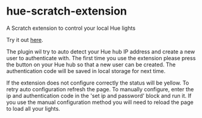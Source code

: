 # hue-scratch-extension
A Scratch extension to control your local Hue lights

Try it out [here](http://scratchx.org/?url=https://harryemartland.github.io/hue-scratch-extension/hue.js#scratch).

The plugin wil try to auto detect your Hue hub IP address and create a new user to authenticate with. 
The first time you use the extension please press the button on your Hue hub so that a new user can be created.
The authentication code will be saved in local storage for next time.

If the extension does not configure correctly the status will be yellow.
To retry auto configuration refresh the page.
To manually configure, enter the ip and authentication code in the 'set ip and password' block and run it.
If you use the manual configuration method you will need to reload the page to load all your lights.